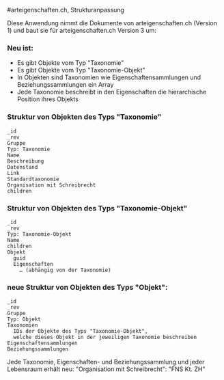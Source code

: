 #arteigenschaften.ch, Strukturanpassung

Diese Anwendung nimmt die Dokumente von arteigenschaften.ch (Version 1) und baut sie für arteigenschaften.ch Version 3 um:

### Neu ist:

- Es gibt Objekte vom Typ "Taxonomie"
- Es gibt Objekte vom Typ "Taxonomie-Objekt"
- In Objekten sind Taxonomien wie Eigenschaftensammlungen und Beziehungssammlungen ein Array
- Jede Taxonomie beschreibt in den Eigenschaften die hierarchische Position ihres Objekts

### Struktur von Objekten des Typs "Taxonomie"

	_id
	_rev
	Gruppe
	Typ: Taxonomie
	Name
	Beschreibung
	Datenstand
	Link
	Standardtaxonomie
	Organisation mit Schreibrecht
	children

### Struktur von Objekten des Typs "Taxonomie-Objekt"
	
	_id
	_rev
	Typ: Taxonomie-Objekt
	Name
	children
	Objekt
	  guid
	  Eigenschaften
		… (abhängig von der Taxonomie)

### neue Struktur von Objekten des Typs "Objekt":

    _id
    _rev
    Gruppe
    Typ: Objekt
    Taxonomien
      IDs der Objekte des Typs "Taxonomie-Objekt",
      welche dieses Objekt in der jeweiligen Taxonomie beschreiben
    Eigenschaftensammlungen
    Beziehungssammlungen

Jede Taxonomie, Eigenschaften- und Beziehungssammlung und jeder Lebensraum erhält neu: "Organisation mit Schreibrecht": "FNS Kt. ZH"